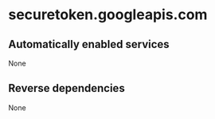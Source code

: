 # securetoken.googleapis.com

## Automatically enabled services

None

## Reverse dependencies

None
